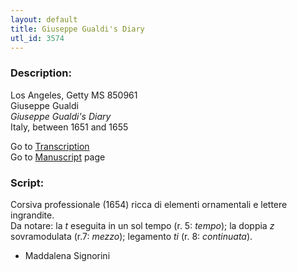 ```yaml
---
layout: default
title: Giuseppe Gualdi's Diary
utl_id: 3574
---
```


###  Description:

Los Angeles, Getty MS 850961<br>
Giuseppe Gualdi<br>
_Giuseppe Gualdi's Diary_<br>
Italy, between 1651 and 1655

Go to [Transcription](https://centerfordigitalhumanities.github.io/Newberry-Italian-paleography/transcription/322)<br>
Go to [Manuscript](https://centerfordigitalhumanities.github.io/Newberry-Italian-paleography/www/record.html?id=322) page 

###  Script:

Corsiva professionale (1654) ricca di elementi ornamentali e lettere ingrandite.<br>
Da notare: la _t_ eseguita in un sol tempo (r. 5: _tempo_); la doppia _z_ sovramodulata (r.7: _mezzo_); legamento _ti_ (r. 8: _continuata_).<br>
- Maddalena Signorini

